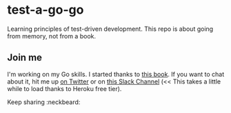 # test-a-go-go
Learning principles of test-driven development. This repo is about going from memory, not from a book.

## Join me

I'm working on my Go skills. I started thanks to [this book](https://leanpub.com/golang-tdd/read#leanpub-auto-the-product-vision). If you want to chat about it, hit me up [on Twitter](http://twitter.com/mjbrender) or on [this Slack Channel](https://geekspeak.herokuapp.com/) (<< This takes a little while to load thanks to Heroku free tier). 

Keep sharing :neckbeard:

